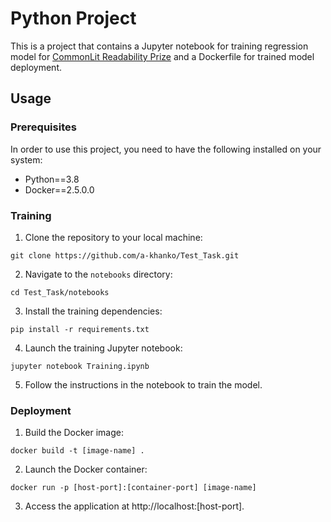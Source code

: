 # Python Project # 

This is a project that contains a Jupyter notebook for training regression model for [CommonLit Readability Prize](https://www.kaggle.com/c/commonlitreadabilityprize/overview) and a Dockerfile for trained model deployment.

## Usage
### Prerequisites ###

In order to use this project, you need to have the following installed on your system:
- Python==3.8
- Docker==2.5.0.0

### Training ###
1. Clone the repository to your local machine:
```
git clone https://github.com/a-khanko/Test_Task.git
```
2. Navigate to the `notebooks` directory:
```
cd Test_Task/notebooks
```
3. Install the training dependencies:
```
pip install -r requirements.txt
```
4. Launch the training Jupyter notebook:
```
jupyter notebook Training.ipynb
```
5. Follow the instructions in the notebook to train the model.

### Deployment ###
1. Build the Docker image:
```
docker build -t [image-name] .
```
2. Launch the Docker container:
```
docker run -p [host-port]:[container-port] [image-name]
```
3. Access the application at http://localhost:[host-port].
